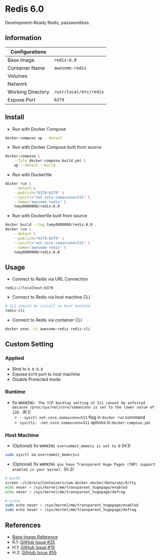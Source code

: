 # Redis 6.0

Development-Ready Redis, passwordless.

## Information

| Configurations    |                        |
| ----------------- | ---------------------- |
| Base Image        | `redis:6.0`            |
| Container Name    | `awesome-redis`        |
| Volumes           |                        |
| Network           |                        |
| Working Directory | `/usr/local/etc/redis` |
| Expose Port       | `6379`                 |

## Install

* Run with Docker Compose

```bash
docker-compose up --detach
```

* Run with Docker Compose built from source

```bash
docker-compose \
    --file docker-compose-build.yml \
    up --detach --build
```

* Run with Dockerfile

```bash
docker run \
    --detach \
    --publish="6379:6379" \
    --sysctl="net.core.somaxconn=511" \
    --name="awesome-redis" \
    tomy0000000/redis:6.0
```

* Run with Dockerfile built from source

```bash
docker build --tag tomy0000000/redis:6.0 .
docker run \
    --detach \
    --publish="6379:6379" \
    --sysctl="net.core.somaxconn=511" \
    --name="awesome-redis" \
    tomy0000000/redis:6.0
```

## Usage

* Connect to Redis via URL Connection

```
redis://localhost:6379
```

* Connect to Redis via host machine CLI

```bash
# CLI should be install on Host machine
redis-cli
```

* Connect to Redis via container CLI

```bash
docker exec -it awesome-redis redis-cli
```

## Custom Setting

### Applied

* Bind to `0.0.0.0`
* Expose `6379` port to host machine
* Disable Protected mode

### Runtime

* fix `WARNING: The TCP backlog setting of 511 cannot be enforced because /proc/sys/net/core/somaxconn is set to the lower value of 128.` (R.1)
  * `--sysctl net.core.somaxconn=511` flag in `docker run` command
  * `sysctls: -net.core.somaxconn=511` options in `docker-compose.yml`

### Host Machine

* (Optional) fix `WARNING overcommit_memory is set to 0` (H.1)

```bash
sudo sysctl vm.overcommit_memory=1
```

* (Optional) fix `WARNING you have Transparent Huge Pages (THP) support enabled in your kernel.` (H.2)

```bash
# macOS
screen ~/Library/Containers/com.docker.docker/Data/vms/0/tty
echo never > /sys/kernel/mm/transparent_hugepage/enabled
echo never > /sys/kernel/mm/transparent_hugepage/defrag

# Linux
sudo echo never > /sys/kernel/mm/transparent_hugepage/enabled
sudo echo never > /sys/kernel/mm/transparent_hugepage/defrag
```

## References

* [Base Image Reference](https://hub.docker.com/_/redis)
* R.1: [GitHub Issue #35](https://github.com/docker-library/redis/issues/35)
* H.1: [GitHub Issue #19](https://github.com/docker-library/redis/issues/19)
* H.2: [GitHub Issue #55](https://github.com/docker-library/redis/issues/55)
